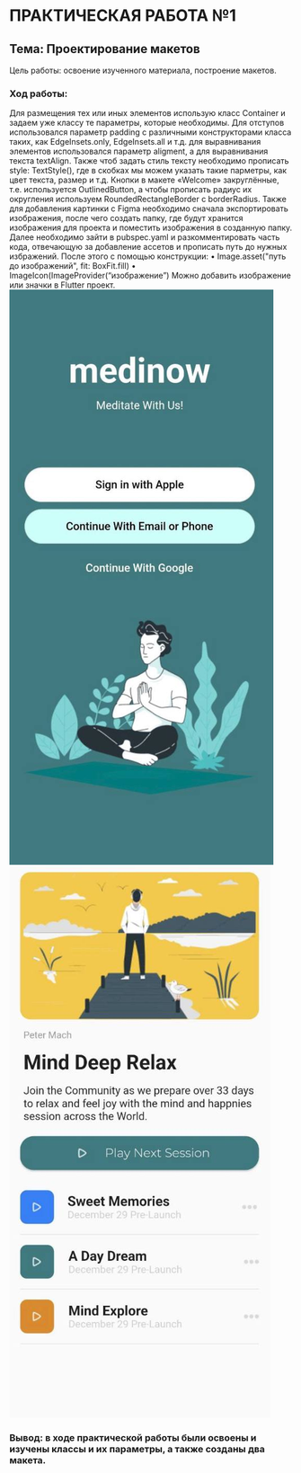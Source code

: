 # ПРАКТИЧЕСКАЯ РАБОТА №1
## Тема: Проектирование макетов 
Цель работы: освоение изученного материала, построение макетов.
### Ход работы:
Для размещения тех или иных элементов использую класс Container и задаем уже классу те параметры, которые необходимы. Для отступов использовался параметр padding с различными конструкторами класса таких, как EdgeInsets.only, EdgeInsets.all и т.д. для выравнивания элементов использовался параметр aligment, а для выравнивания текста textAlign. Также чтоб задать стиль тексту необходимо прописать style: TextStyle(), где в скобках мы можем указать такие парметры, как цвет текста, размер и т.д.
Кнопки в макете «Welcome» закруглённые, т.е. используется OutlinedButton, а чтобы прописать радиус их округления используем RoundedRectangleBorder с borderRadius.
Также для добавления картинки с Figma необходимо сначала экспортировать изображения, после чего создать папку, где будут хранится изображения для проекта и поместить изображения в созданную папку. Далее необходимо зайти в pubspec.yaml и разкомментировать часть кода, отвечающую за добавление ассетов и прописать путь до нужных избражений. После этого с помощью конструкции:
• Image.asset("путь до изображений", fit: BoxFit.fill)
• ImageIcon(ImageProvider(“изображение”)
Можно добавить изображение или значки в Flutter проект.
![one](assets/imgicons/1.jpg)
![two](assets/imgicons/2.jpg)
### Вывод: в ходе практической работы были освоены и изучены классы и их параметры, а также созданы два макета.


